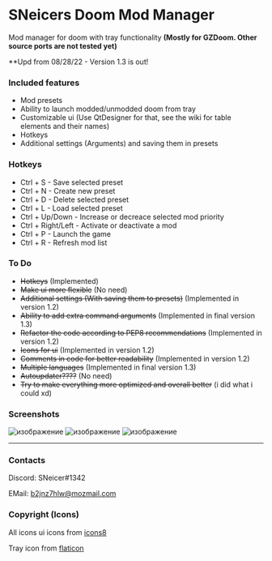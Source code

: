 # SNeicers Doom Mod Manager
Mod manager for doom with tray functionality **(Mostly for GZDoom. Other source ports are not tested yet)**

**Upd from 08/28/22 - Version 1.3 is out!

### Included features
- Mod presets
- Ability to launch modded/unmodded doom from tray
- Customizable ui (Use QtDesigner for that, see the wiki for table elements and their names)
- Hotkeys
- Additional settings (Arguments) and saving them in presets

### Hotkeys
- Ctrl + S - Save selected preset
- Ctrl + N - Create new preset
- Ctrl + D - Delete selected preset
- Ctrl + L - Load selected preset
- Ctrl + Up/Down - Increase or decreace selected mod priority
- Ctrl + Right/Left - Activate or deactivate a mod
- Ctrl + P - Launch the game
- Ctrl + R - Refresh mod list


### To Do
- ~~Hotkeys~~ (Implemented)
- ~~Make ui more flexible~~ (No need)
- ~~Additional settings (With saving them to presets)~~ (Implemented in version 1.2)
- ~~Ability to add extra command arguments~~ (Implemented in final version 1.3)
- ~~Refactor the code according to PEP8 recommendations~~ (Implemented in version 1.2)
- ~~Icons for ui~~ (Implemented in version 1.2)
- ~~Comments in code for better readability~~ (Implemented in version 1.2)
- ~~Multiple languages~~ (Implemented in final version 1.3)
- ~~Autoupdater????~~ (No need)
- ~~Try to make everything more optimized and overall better~~ (i did what i could xd)

### Screenshots

![изображение](https://user-images.githubusercontent.com/46260745/187090253-839bedbf-73e1-4fb7-835e-6c38519825a2.png)
![изображение](https://user-images.githubusercontent.com/46260745/187090214-acfb6469-3104-43e6-90db-f93e65dd3de8.png)
![изображение](https://user-images.githubusercontent.com/46260745/187090294-485e7165-b03c-4d74-90b1-43ac70a04c44.png)

<hr>

### Contacts
Discord: SNeicer#1342

EMail: b2jnz7hlw@mozmail.com

### Copyright (Icons)
All icons ui icons from <a href="https:\\icons8.com">icons8</a>

Tray icon from <a href="https://www.flaticon.com">flaticon</a>
